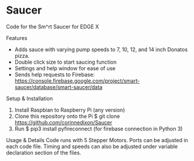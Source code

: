 # Saucer
Code for the Sm^rt Saucer for EDGE X

Features
- Adds sauce with varying pump speeds to 7, 10, 12, and 14 inch Donatos pizza.
- Double click size to start saucing function
- Settings and help window for ease of use
- Sends help requests to Firebase: https://console.firebase.google.com/project/smart-saucer/database/smart-saucer/data

Setup & Installation
1. Install Raspbian to Raspberry Pi (any version)
2. Clone this repository onto the Pi $ git clone https://github.com/corinnedixon/Saucer
3. Run $ pip3 install pyfireconnect (for firebase connection in Python 3)

Usage & Details
Code runs with 5 Stepper Motors. Ports can be adjusted in each code file. Timing and speeds can also be adjusted under variable declaration section of the files.
